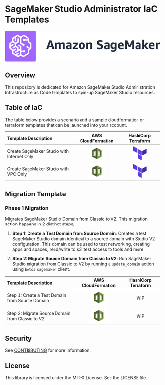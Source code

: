 # SageMaker Studio Administrator IaC Templates

![Studio Banner](./media/sagemaker-banner.png)

## Overview

This repository is dedicated for Amazon SageMaker Studio Administration Infrastructure as Code templates to spin-up SageMaker Studio resources.



## Table of IaC

The table below provides a scenario and a sample cloudformation or terraform templates that can be launched into your account.



| Template Description      | AWS CloudFormation | HashiCorp Terraform |
| :------------------------ | :-----------:  | :--------:|
| Create SageMaker Studio with Internet Only      | [<img src="./media/cfnicon.jpg" width="50" height="50" />](./src-cloudformation-iac/example.yaml)       | [<img src="./media/tficon.png" width="45" height="45" />](./src-cloudformation-iac/example.yaml)       |
| Create SageMaker Studio with VPC Only   |  [<img src="./media/cfnicon.jpg" width="50" height="50" />](./src-cloudformation-iac/example.yaml)        | [<img src="./media/tficon.png" width="45" height="45" />](./src-cloudformation-iac/example.yaml)       |


## Migration Template

### Phase 1 Migration

Migrates SageMaker Studio Domain from Classic to V2. This migration action happens in 2 distinct steps,

1. **Step 1: Create a Test Domain from Source Domain**: Creates a test SageMaker Studio domain identical to a source domain with Studio V2 configuration. This domain can be used to test networking, creating apps and spaces, read/write to s3, test access to tools and more.
   
2. **Step 2: Migrate Source Domain from Classic to V2**: Run SageMaker Studio migration from Classic to V2 by running a `update_domain` action using `boto3` `sagemaker` client.


| Template Description      | AWS CloudFormation | HashiCorp Terraform |
| :------------------------ | :-----------:  | :--------:|
| Step 1: Create a Test Domain from Source Domain     | [<img src="./media/cfnicon.jpg" width="50" height="50" />](./src-cloudformation-iac/studio_classic-to-studio-v2/CreateTestDomainFromSourceDomain.yaml)       | WIP       |
| Step 2: Migrate Source Domain from Classic to V2    | [<img src="./media/cfnicon.jpg" width="50" height="50" />](./src-cloudformation-iac/studio_classic-to-studio-v2/MigrateSourceDomain.yaml)       | WIP       |



## Security

See [CONTRIBUTING](CONTRIBUTING.md#security-issue-notifications) for more information.


## License

This library is licensed under the MIT-0 License. See the LICENSE file.

